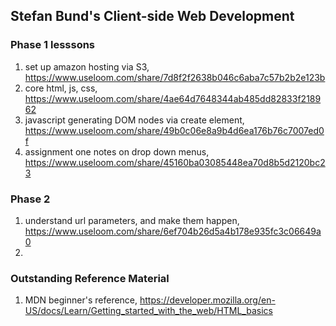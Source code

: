 
## Stefan Bund's Client-side Web Development

### Phase 1 lesssons
1. set up amazon hosting via S3, https://www.useloom.com/share/7d8f2f2638b046c6aba7c57b2b2e123b
2. core html, js, css, https://www.useloom.com/share/4ae64d7648344ab485dd82833f218962 
3. javascript generating DOM nodes via create element, https://www.useloom.com/share/49b0c06e8a9b4d6ea176b76c7007ed0f
4. assignment one notes on drop down menus, https://www.useloom.com/share/45160ba03085448ea70d8b5d2120bc23

### Phase 2
1. understand url parameters, and make them happen, https://www.useloom.com/share/6ef704b26d5a4b178e935fc3c06649a0
2. 

### Outstanding Reference Material
1. MDN beginner's reference, https://developer.mozilla.org/en-US/docs/Learn/Getting_started_with_the_web/HTML_basics
